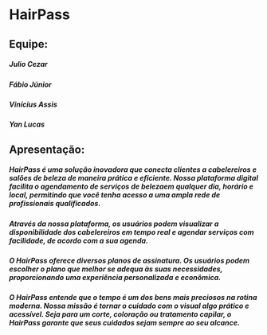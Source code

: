 # HairPass

## Equipe:
##### Julio Cezar
##### Fábio Júnior
##### Vinícius Assis
##### Yan Lucas


## Apresentação:

##### HairPass é uma solução inovadora que conecta clientes a cabelereiros e salões de beleza de maneira prática e eficiente. Nossa plataforma digital facilita o agendamento de serviços de belezaem qualquer dia, horário e local, permitindo que você tenha acesso a uma ampla rede de profissionais qualificados.

##### Através da nossa plataforma, os usuários podem visualizar a disponibilidade dos cabelereiros em tempo real e agendar serviços com facilidade, de acordo com a sua agenda.
##### O HairPass oferece diversos planos de assinatura. Os usuários podem escolher o plano que melhor se adequa às suas necessidades, proporcionando uma experiência personalizada e econômica. 

##### O HairPass entende que o tempo é um dos bens mais preciosos na rotina moderna. Nossa missão é tornar o cuidado com o visual algo prático e acessível. Seja para um corte, coloração ou tratamento capilar, o HairPass garante que seus cuidados sejam sempre ao seu alcance.
